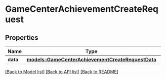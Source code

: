 # GameCenterAchievementCreateRequest

## Properties

Name | Type | Description | Notes
------------ | ------------- | ------------- | -------------
**data** | [**models::GameCenterAchievementCreateRequestData**](GameCenterAchievementCreateRequest_data.md) |  | 

[[Back to Model list]](../README.md#documentation-for-models) [[Back to API list]](../README.md#documentation-for-api-endpoints) [[Back to README]](../README.md)


